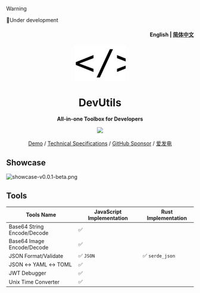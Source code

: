> [!WARNING]
> 🚧Under development

<h4 align="right"><strong>English</strong> | <a href="./README_CN.md">简体中文</a></h4>
<p align="center">
    <img src=./src/icons/logo.svg width=138/>
</p>
<h1 align="center">DevUtils</h1>
<p align="center"><strong>All-in-one Toolbox for Developers</strong></p>
<div align="center">
<img src="https://hits.siyue.best/v1/hits?url=https://github.com/AprilNEA/DevUtils&bgRight=000&bgLeft=000&border=square" />

</div>

<div align="center">

[Demo](https://utils.sku.moe) / [Technical Specifications](https://manual.sku.moe/project/devutils) / [GitHub Sponsor](https://github.com/sponsors/AprilNEA) / [爱发电](https://afdian.net/a/aprilnea)

</div>

## Showcase

![showcase-v0.0.1-beta.png](https://s2.loli.net/2023/12/17/wGMhBPiOAgfvX6c.png)

## Tools

| Tools Name                  | JavaScript Implementation | Rust Implementation             |
|-----------------------------|---------------------------|---------------------------------|
| Base64 String Encode/Decode | :white_check_mark:        |                                 |
| Base64 Image Encode/Decode  | :white_check_mark:        |                                 |
| JSON Format/Validate        | :white_check_mark: `JSON` | :white_check_mark: `serde_json` |
| JSON ↔ YAML ↔ TOML          | :white_check_mark:        |                                 |
| JWT Debugger                | :white_check_mark:        |                                 |
| Unix Time Converter         | :white_check_mark:        |                                 |

